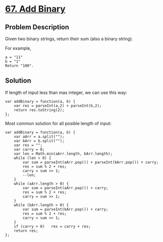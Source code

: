# [67. Add Binary](https://leetcode.com/problems/add-binary/description/)
## Problem Description
Given two binary strings, return their sum (also a binary string).

For example,
```
a = "11"
b = "1"
Return "100".
```

## Solution
If length of input less than max integer, we can use this way:
```
var addBinary = function(a, b) {
    var res = parseInt(a,2) + parseInt(b,2);
    return res.toString(2);
};
```

Most common solution for all posible length of input:
```
var addBinary = function(a, b) {
    var aArr = a.split("");
    var bArr = b.split("");
    var res = "";
    var carry = 0;
    var len = Math.min(aArr.length, bArr.length);
    while (len > 0) {
        var sum = parseInt(aArr.pop()) + parseInt(bArr.pop()) + carry;
        res = sum % 2 + res;
        carry = sum >> 1;
        --len;
    }
    while (aArr.length > 0) {
        var sum = parseInt(aArr.pop()) + carry;
        res = sum % 2 + res;
        carry = sum >> 1;
    }
    while (bArr.length > 0) {
        var sum = parseInt(bArr.pop()) + carry;
        res = sum % 2 + res;
        carry = sum >> 1;
    }
    if (carry > 0)   res = carry + res;
    return res;
};
```
